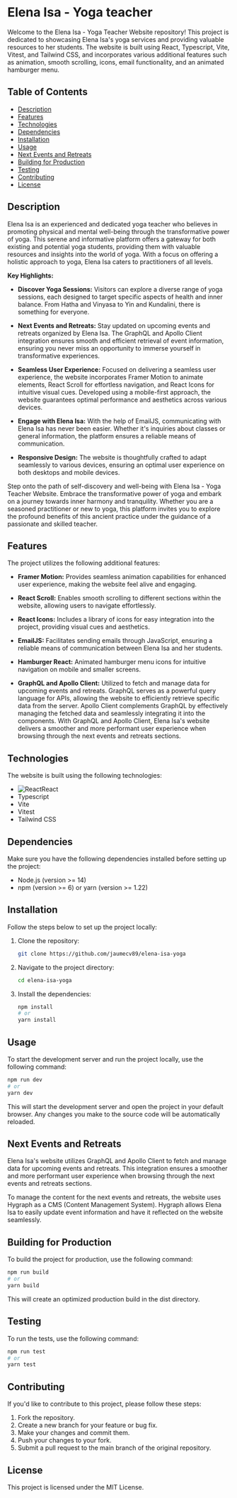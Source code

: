 # Elena Isa - Yoga teacher

Welcome to the Elena Isa - Yoga Teacher Website repository! This project is dedicated to showcasing Elena Isa's yoga services and providing valuable resources to her students. The website is built using React, Typescript, Vite, Vitest, and Tailwind CSS, and incorporates various additional features such as animation, smooth scrolling, icons, email functionality, and an animated hamburger menu.


## Table of Contents

- [Description](#description)
- [Features](#features)
- [Technologies](#technologies)
- [Dependencies](#dependencies)
- [Installation](#installation)
- [Usage](#usage)
- [Next Events and Retreats](#next-events-and-retreats)
- [Building for Production](#building-for-production)
- [Testing](#testing)
- [Contributing](#contributing)
- [License](#license)


## Description

Elena Isa is an experienced and dedicated yoga teacher who believes in promoting physical and mental well-being through the transformative power of yoga. This serene and informative platform offers a gateway for both existing and potential yoga students, providing them with valuable resources and insights into the world of yoga. With a focus on offering a holistic approach to yoga, Elena Isa caters to practitioners of all levels.

**Key Highlights:**

- **Discover Yoga Sessions:** Visitors can explore a diverse range of yoga sessions, each designed to target specific aspects of health and inner balance. From Hatha and Vinyasa to Yin and Kundalini, there is something for everyone.

- **Next Events and Retreats:** Stay updated on upcoming events and retreats organized by Elena Isa. The GraphQL and Apollo Client integration ensures smooth and efficient retrieval of event information, ensuring you never miss an opportunity to immerse yourself in transformative experiences.

- **Seamless User Experience:** Focused on delivering a seamless user experience, the website incorporates Framer Motion to animate elements, React Scroll for effortless navigation, and React Icons for intuitive visual cues. Developed using a mobile-first approach, the website guarantees optimal performance and aesthetics across various devices.

- **Engage with Elena Isa:** With the help of EmailJS, communicating with Elena Isa has never been easier. Whether it's inquiries about classes or general information, the platform ensures a reliable means of communication.

- **Responsive Design:** The website is thoughtfully crafted to adapt seamlessly to various devices, ensuring an optimal user experience on both desktops and mobile devices.

Step onto the path of self-discovery and well-being with Elena Isa - Yoga Teacher Website. Embrace the transformative power of yoga and embark on a journey towards inner harmony and tranquility. Whether you are a seasoned practitioner or new to yoga, this platform invites you to explore the profound benefits of this ancient practice under the guidance of a passionate and skilled teacher.


## Features

The project utilizes the following additional features:

- **Framer Motion:** Provides seamless animation capabilities for enhanced user experience, making the website feel alive and engaging.

- **React Scroll:** Enables smooth scrolling to different sections within the website, allowing users to navigate effortlessly.

- **React Icons:** Includes a library of icons for easy integration into the project, providing visual cues and aesthetics.

- **EmailJS:** Facilitates sending emails through JavaScript, ensuring a reliable means of communication between Elena Isa and her students.

- **Hamburger React:** Animated hamburger menu icons for intuitive navigation on mobile and smaller screens.

- **GraphQL and Apollo Client:** Utilized to fetch and manage data for upcoming events and retreats. GraphQL serves as a powerful query language for APIs, allowing the website to efficiently retrieve specific data from the server. Apollo Client complements GraphQL by effectively managing the fetched data and seamlessly integrating it into the components. With GraphQL and Apollo Client, Elena Isa's website delivers a smoother and more performant user experience when browsing through the next events and retreats sections.


## Technologies

The website is built using the following technologies:

-    ![React]([http://url/to/img.png](https://cdn.jsdelivr.net/gh/devicons/devicon/icons/react/react-original-wordmark.svg))React
-    Typescript
-    Vite
-    Vitest
-    Tailwind CSS


## Dependencies

Make sure you have the following dependencies installed before setting up the project:

-   Node.js (version >= 14)
-   npm (version >= 6) or yarn (version >= 1.22)


## Installation

Follow the steps below to set up the project locally:

1. Clone the repository:

    ```bash
    git clone https://github.com/jaumecv89/elena-isa-yoga
    ```

2. Navigate to the project directory:

    ```bash
    cd elena-isa-yoga
    ```

3. Install the dependencies:

    ```bash
    npm install
    # or
    yarn install
    ```


## Usage

To start the development server and run the project locally, use the following command:

```bash
npm run dev
# or
yarn dev
```

This will start the development server and open the project in your default browser. Any changes you make to the source code will be automatically reloaded.


## Next Events and Retreats

Elena Isa's website utilizes GraphQL and Apollo Client to fetch and manage data for upcoming events and retreats. This integration ensures a smoother and more performant user experience when browsing through the next events and retreats sections.

To manage the content for the next events and retreats, the website uses Hygraph as a CMS (Content Management System). Hygraph allows Elena Isa to easily update event information and have it reflected on the website seamlessly.


## Building for Production

To build the project for production, use the following command:

```bash
npm run build
# or
yarn build
```

This will create an optimized production build in the dist directory.


## Testing

To run the tests, use the following command:

```bash
npm run test
# or
yarn test
```


## Contributing

If you'd like to contribute to this project, please follow these steps:

1. Fork the repository.
2. Create a new branch for your feature or bug fix.
3. Make your changes and commit them.
4. Push your changes to your fork.
5. Submit a pull request to the main branch of the original repository.


## License

This project is licensed under the MIT License.
